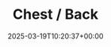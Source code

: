 ---
title: 4. Chest / Back
id: 7820da73-32c3-45cf-a2b2-3e10c5e8ffb4
date: 2025-03-19T10:20:37+00:00
tags: []
type: 'hevy'
totalWeightInKg: 7,191.5kg
duration: 57 min
# Disable SEO for this post
outputs: ["HTML"]
robots: "noindex, nofollow"
---